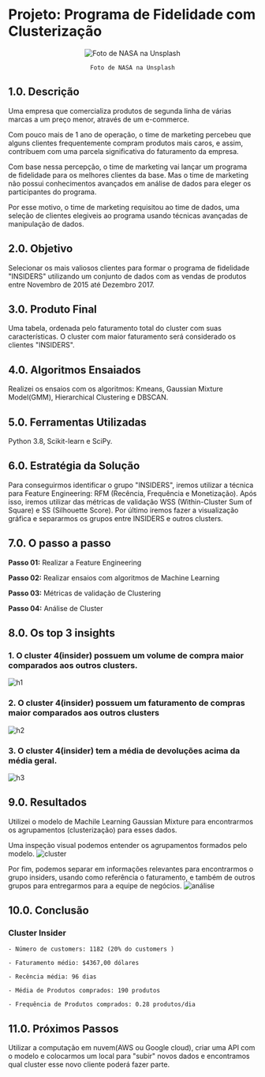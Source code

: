 # Projeto: Programa de Fidelidade com Clusterização
<div align="center">    
  <img src="./img/nasa-Q1p7bh3SHj8-unsplash.jpg" alt="Foto de NASA na Unsplash">

    Foto de NASA na Unsplash
</div>

## 1.0. Descrição
Uma empresa que comercializa produtos de segunda linha de várias marcas a um preço menor, através de um e-commerce.

Com pouco mais de 1 ano de operação, o time de marketing percebeu que alguns clientes frequentemente compram produtos mais caros, e assim, contribuem com uma parcela significativa do faturamento da empresa.

Com base nessa percepção, o time de marketing vai lançar um programa de fidelidade para os melhores clientes da base. Mas o time de marketing não possui conhecimentos avançados em análise de dados para eleger os participantes do programa.

Por esse motivo, o time de marketing requisitou ao time de dados, uma seleção de clientes elegiveis ao programa usando técnicas avançadas de manipulação de dados.

## 2.0. Objetivo
Selecionar os mais valiosos clientes para formar o programa de fidelidade "INSIDERS" utilizando um conjunto de dados com as vendas de produtos entre Novembro de 2015 até Dezembro 2017.

## 3.0. Produto Final
Uma tabela, ordenada pelo faturamento total do cluster com suas características. O cluster com maior faturamento será considerado os clientes "INSIDERS".

## 4.0. Algoritmos Ensaiados
Realizei os ensaios com os algoritmos: Kmeans, Gaussian Mixture Model(GMM), Hierarchical Clustering e DBSCAN.  

## 5.0. Ferramentas Utilizadas
Python 3.8, Scikit-learn e SciPy.

## 6.0. Estratégia da Solução
Para conseguirmos identificar o grupo "INSIDERS", iremos utilizar a técnica para Feature Engineering: RFM (Recência, Frequência e Monetização). Após isso, iremos utilizar das métricas de validação WSS (Within-Cluster Sum of Square) e SS (Silhouette Score). Por último iremos fazer a visualização gráfica e separarmos os grupos entre INSIDERS e outros clusters.

## 7.0. O passo a passo
**Passo 01:** Realizar a Feature Engineering

**Passo 02:** Realizar ensaios com algoritmos de Machine Learning

**Passo 03:** Métricas de validação de Clustering

**Passo 04:** Análise de Cluster

## 8.0. Os top 3 insights
### 1. O cluster 4(insider) possuem um volume de compra maior comparados aos outros clusters.
![h1](./img/h1.png)
### 2. O cluster 4(insider) possuem um faturamento de compras maior comparados aos outros clusters
![h2](./img/h2.png)
### 3. O cluster 4(insider) tem a média de devoluções acima da média geral.
![h3](./img/h3.png)

## 9.0. Resultados
Utilizei o modelo de Machile Learning Gaussian Mixture para encontrarmos os agrupamentos (clusterização) para esses dados.

Uma inspeção visual podemos entender os agrupamentos formados pelo modelo.
![cluster](./img/vizualization.png)

Por fim, podemos separar em informações relevantes para encontrarmos o grupo insiders, usando como referência o faturamento, e também de outros grupos para entregarmos para a equipe de negócios.
![análise](./img/analyse.png)

## 10.0. Conclusão
### Cluster Insider
    - Número de customers: 1182 (20% do customers )
    
    - Faturamento médio: $4367,00 dólares
    
    - Recência média: 96 dias
    
    - Média de Produtos comprados: 190 produtos
    
    - Frequência de Produtos comprados: 0.28 produtos/dia

## 11.0. Próximos Passos
Utilizar a computação em nuvem(AWS ou Google cloud), criar uma API com o modelo e colocarmos um local para "subir" novos dados e encontramos qual cluster esse novo cliente poderá fazer parte.

